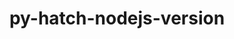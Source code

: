 ---
title: "py-hatch-nodejs-version"
layout: cache
categories: [package, develop]
meta: {"compilers": ["none"], "num_specs": 50, "num_specs_by_stack": {"data-vis-sdk": 10, "e4s": 20, "e4s-neoverse-v2": 20, "root": 50}, "oss": ["ubuntu20.04", "ubuntu22.04"], "platforms": ["linux"], "stacks": ["data-vis-sdk", "e4s", "e4s-neoverse-v2", "root"], "targets": ["neoverse_v2", "x86_64_v3"], "versions": ["0.3.2"]}
spec_details: [{"compiler": "none", "hash": "2azruxabi3akhhbc2uy26gl6fhcix7es", "os": "ubuntu22.04", "platform": "linux", "size": "-", "stacks": ["e4s", "root"], "target": "x86_64_v3", "variants": ["build_system=python_pip"], "versions": ["0.3.2"]}, {"compiler": "none", "hash": "2egmpqg2473cahqnjm72lmnkgdoxyruj", "os": "ubuntu22.04", "platform": "linux", "size": "-", "stacks": ["e4s-neoverse-v2", "root"], "target": "neoverse_v2", "variants": ["build_system=python_pip"], "versions": ["0.3.2"]}, {"compiler": "none", "hash": "2hqqnlthfuchbmgv34igdy7vuxjesfh6", "os": "ubuntu22.04", "platform": "linux", "size": "-", "stacks": ["e4s", "root"], "target": "x86_64_v3", "variants": ["build_system=python_pip"], "versions": ["0.3.2"]}, {"compiler": "none", "hash": "3idxk3zlrfokrtriui5e7mujgbcoih4i", "os": "ubuntu20.04", "platform": "linux", "size": "-", "stacks": ["data-vis-sdk", "root"], "target": "x86_64_v3", "variants": ["build_system=python_pip"], "versions": ["0.3.2"]}, {"compiler": "none", "hash": "56lecazmsnpxqpz472cwigpb7sws4osw", "os": "ubuntu20.04", "platform": "linux", "size": "-", "stacks": ["data-vis-sdk", "root"], "target": "x86_64_v3", "variants": ["build_system=python_pip"], "versions": ["0.3.2"]}, {"compiler": "none", "hash": "5dipfxgszhgxyv2cxbr44wovx3nob7ho", "os": "ubuntu22.04", "platform": "linux", "size": "-", "stacks": ["e4s-neoverse-v2", "root"], "target": "neoverse_v2", "variants": ["build_system=python_pip"], "versions": ["0.3.2"]}, {"compiler": "none", "hash": "5gikeibg7shiam56beb42wrthvp6oxlw", "os": "ubuntu22.04", "platform": "linux", "size": "-", "stacks": ["e4s-neoverse-v2", "root"], "target": "neoverse_v2", "variants": ["build_system=python_pip"], "versions": ["0.3.2"]}, {"compiler": "none", "hash": "6r433yoyt3g4dxvnvx4osknnbikumzet", "os": "ubuntu22.04", "platform": "linux", "size": "-", "stacks": ["e4s", "root"], "target": "x86_64_v3", "variants": ["build_system=python_pip"], "versions": ["0.3.2"]}, {"compiler": "none", "hash": "7ief6vevhvkgu2srcxxj6y4kemlpsshe", "os": "ubuntu22.04", "platform": "linux", "size": "-", "stacks": ["e4s", "root"], "target": "x86_64_v3", "variants": ["build_system=python_pip"], "versions": ["0.3.2"]}, {"compiler": "none", "hash": "c3nzpbbr5xsgdu5w426i6brz6fsu4bfd", "os": "ubuntu22.04", "platform": "linux", "size": "-", "stacks": ["e4s", "root"], "target": "x86_64_v3", "variants": ["build_system=python_pip"], "versions": ["0.3.2"]}, {"compiler": "none", "hash": "c7otxi36kfx7rz76e5wyb5gsoycp5kv4", "os": "ubuntu22.04", "platform": "linux", "size": "-", "stacks": ["e4s", "root"], "target": "x86_64_v3", "variants": ["build_system=python_pip"], "versions": ["0.3.2"]}, {"compiler": "none", "hash": "cj2ztnkvduznfgvsdvdte6krslj77a63", "os": "ubuntu22.04", "platform": "linux", "size": "-", "stacks": ["e4s-neoverse-v2", "root"], "target": "neoverse_v2", "variants": ["build_system=python_pip"], "versions": ["0.3.2"]}, {"compiler": "none", "hash": "cmb3jpv3bxgn76athqgrjq7yvqklkc34", "os": "ubuntu22.04", "platform": "linux", "size": "-", "stacks": ["e4s-neoverse-v2", "root"], "target": "neoverse_v2", "variants": ["build_system=python_pip"], "versions": ["0.3.2"]}, {"compiler": "none", "hash": "drpmi7nugtkmub2mcwz2yxmia55vvjr4", "os": "ubuntu22.04", "platform": "linux", "size": "-", "stacks": ["e4s-neoverse-v2", "root"], "target": "neoverse_v2", "variants": ["build_system=python_pip"], "versions": ["0.3.2"]}, {"compiler": "none", "hash": "dysnsdbij73hd2xwqjutf2zy3wdxnjc2", "os": "ubuntu20.04", "platform": "linux", "size": "-", "stacks": ["data-vis-sdk", "root"], "target": "x86_64_v3", "variants": ["build_system=python_pip"], "versions": ["0.3.2"]}, {"compiler": "none", "hash": "e7pkncvu42ilsdaamhkxei6avdjnlkxb", "os": "ubuntu22.04", "platform": "linux", "size": "-", "stacks": ["e4s", "root"], "target": "x86_64_v3", "variants": ["build_system=python_pip"], "versions": ["0.3.2"]}, {"compiler": "none", "hash": "f2pox6a5ymfyu5ek7qcckzzjvvpkxoph", "os": "ubuntu22.04", "platform": "linux", "size": "-", "stacks": ["e4s", "root"], "target": "x86_64_v3", "variants": ["build_system=python_pip"], "versions": ["0.3.2"]}, {"compiler": "none", "hash": "fbfwnbmgz6mnk3c3i4jaabx5sy4unmk2", "os": "ubuntu22.04", "platform": "linux", "size": "-", "stacks": ["e4s", "root"], "target": "x86_64_v3", "variants": ["build_system=python_pip"], "versions": ["0.3.2"]}, {"compiler": "none", "hash": "fshz6kvncwwsmrpspczkdtuxtmlcljwr", "os": "ubuntu22.04", "platform": "linux", "size": "-", "stacks": ["e4s", "root"], "target": "x86_64_v3", "variants": ["build_system=python_pip"], "versions": ["0.3.2"]}, {"compiler": "none", "hash": "ftxoc4opyngdrk5jyamzfof2qvac7dit", "os": "ubuntu22.04", "platform": "linux", "size": "-", "stacks": ["e4s-neoverse-v2", "root"], "target": "neoverse_v2", "variants": ["build_system=python_pip"], "versions": ["0.3.2"]}, {"compiler": "none", "hash": "gchctffhpsgackjudxu4iwmlic7f4hif", "os": "ubuntu20.04", "platform": "linux", "size": "-", "stacks": ["data-vis-sdk", "root"], "target": "x86_64_v3", "variants": ["build_system=python_pip"], "versions": ["0.3.2"]}, {"compiler": "none", "hash": "hcp7rtnimo26nihbocw7sjhfml6snrts", "os": "ubuntu22.04", "platform": "linux", "size": "-", "stacks": ["e4s", "root"], "target": "x86_64_v3", "variants": ["build_system=python_pip"], "versions": ["0.3.2"]}, {"compiler": "none", "hash": "i6lh3zcd7jc5odkhltamb3sezjaajd2g", "os": "ubuntu20.04", "platform": "linux", "size": "-", "stacks": ["data-vis-sdk", "root"], "target": "x86_64_v3", "variants": ["build_system=python_pip"], "versions": ["0.3.2"]}, {"compiler": "none", "hash": "jcwzicgochmjusb2ru5tazhzd73a446m", "os": "ubuntu20.04", "platform": "linux", "size": "-", "stacks": ["data-vis-sdk", "root"], "target": "x86_64_v3", "variants": ["build_system=python_pip"], "versions": ["0.3.2"]}, {"compiler": "none", "hash": "k7eil4ktolt67swl5ababpkswc6ee6bc", "os": "ubuntu22.04", "platform": "linux", "size": "-", "stacks": ["e4s", "root"], "target": "x86_64_v3", "variants": ["build_system=python_pip"], "versions": ["0.3.2"]}, {"compiler": "none", "hash": "mkbxepukvnwvbeunhxbgkvl5h7p5sgrx", "os": "ubuntu20.04", "platform": "linux", "size": "-", "stacks": ["data-vis-sdk", "root"], "target": "x86_64_v3", "variants": ["build_system=python_pip"], "versions": ["0.3.2"]}, {"compiler": "none", "hash": "n3ktxjmdqfeiofuyfadapr6rdncubrxm", "os": "ubuntu22.04", "platform": "linux", "size": "-", "stacks": ["e4s-neoverse-v2", "root"], "target": "neoverse_v2", "variants": ["build_system=python_pip"], "versions": ["0.3.2"]}, {"compiler": "none", "hash": "o44zk4hs25xfgacs2eqjtf6omzbuttm5", "os": "ubuntu22.04", "platform": "linux", "size": "-", "stacks": ["e4s", "root"], "target": "x86_64_v3", "variants": ["build_system=python_pip"], "versions": ["0.3.2"]}, {"compiler": "none", "hash": "pkbiw5r4ajtr4s3uv2fmngohzanmxbs4", "os": "ubuntu22.04", "platform": "linux", "size": "-", "stacks": ["e4s-neoverse-v2", "root"], "target": "neoverse_v2", "variants": ["build_system=python_pip"], "versions": ["0.3.2"]}, {"compiler": "none", "hash": "px5lnxh4sjstc6xq6xfupags7hwpjci7", "os": "ubuntu22.04", "platform": "linux", "size": "-", "stacks": ["e4s-neoverse-v2", "root"], "target": "neoverse_v2", "variants": ["build_system=python_pip"], "versions": ["0.3.2"]}, {"compiler": "none", "hash": "qrvtmzvm6kluf4nqkxnppokr6kmzw5hc", "os": "ubuntu22.04", "platform": "linux", "size": "-", "stacks": ["e4s-neoverse-v2", "root"], "target": "neoverse_v2", "variants": ["build_system=python_pip"], "versions": ["0.3.2"]}, {"compiler": "none", "hash": "qsq646czzlmvw5oywajhrjwo3qnwgrql", "os": "ubuntu22.04", "platform": "linux", "size": "-", "stacks": ["e4s-neoverse-v2", "root"], "target": "neoverse_v2", "variants": ["build_system=python_pip"], "versions": ["0.3.2"]}, {"compiler": "none", "hash": "qtgvfe3j57dt4kkd4zjpadzzb5ernll3", "os": "ubuntu22.04", "platform": "linux", "size": "-", "stacks": ["e4s-neoverse-v2", "root"], "target": "neoverse_v2", "variants": ["build_system=python_pip"], "versions": ["0.3.2"]}, {"compiler": "none", "hash": "r6wizpmyfvjpwc3mg2qsn3rtd2n6m2kw", "os": "ubuntu22.04", "platform": "linux", "size": "-", "stacks": ["e4s-neoverse-v2", "root"], "target": "neoverse_v2", "variants": ["build_system=python_pip"], "versions": ["0.3.2"]}, {"compiler": "none", "hash": "rb4sltnommsr3omz432iud7dhus52ozu", "os": "ubuntu22.04", "platform": "linux", "size": "-", "stacks": ["e4s-neoverse-v2", "root"], "target": "neoverse_v2", "variants": ["build_system=python_pip"], "versions": ["0.3.2"]}, {"compiler": "none", "hash": "rbndiw42zvrgwjn2fvh6mocjzq7mm775", "os": "ubuntu22.04", "platform": "linux", "size": "-", "stacks": ["e4s-neoverse-v2", "root"], "target": "neoverse_v2", "variants": ["build_system=python_pip"], "versions": ["0.3.2"]}, {"compiler": "none", "hash": "siiaykd76sfyg5u5hsmtll4up5yzouaj", "os": "ubuntu20.04", "platform": "linux", "size": "-", "stacks": ["data-vis-sdk", "root"], "target": "x86_64_v3", "variants": ["build_system=python_pip"], "versions": ["0.3.2"]}, {"compiler": "none", "hash": "t2jjtgb3nqo3aczyfos6kk72j3nrtn7k", "os": "ubuntu22.04", "platform": "linux", "size": "-", "stacks": ["e4s", "root"], "target": "x86_64_v3", "variants": ["build_system=python_pip"], "versions": ["0.3.2"]}, {"compiler": "none", "hash": "tkt5rx5labr4jh4dbq6466fnof4a3v3p", "os": "ubuntu20.04", "platform": "linux", "size": "-", "stacks": ["data-vis-sdk", "root"], "target": "x86_64_v3", "variants": ["build_system=python_pip"], "versions": ["0.3.2"]}, {"compiler": "none", "hash": "uuzj7dxpfcurs2byjcfwkpnocpvo3vgl", "os": "ubuntu22.04", "platform": "linux", "size": "-", "stacks": ["e4s", "root"], "target": "x86_64_v3", "variants": ["build_system=python_pip"], "versions": ["0.3.2"]}, {"compiler": "none", "hash": "uwmatfatqvhgikxviyz4ragtyr7hf5mj", "os": "ubuntu22.04", "platform": "linux", "size": "-", "stacks": ["e4s", "root"], "target": "x86_64_v3", "variants": ["build_system=python_pip"], "versions": ["0.3.2"]}, {"compiler": "none", "hash": "uwzmi2hfaszvndswkbuvqhdmd76ejgjx", "os": "ubuntu22.04", "platform": "linux", "size": "-", "stacks": ["e4s", "root"], "target": "x86_64_v3", "variants": ["build_system=python_pip"], "versions": ["0.3.2"]}, {"compiler": "none", "hash": "wgh3k7hfznggzvargdwqmoasihhwcdzc", "os": "ubuntu22.04", "platform": "linux", "size": "-", "stacks": ["e4s-neoverse-v2", "root"], "target": "neoverse_v2", "variants": ["build_system=python_pip"], "versions": ["0.3.2"]}, {"compiler": "none", "hash": "wjiayqiazg2qnkgvz7iblp6jwybrsly7", "os": "ubuntu20.04", "platform": "linux", "size": "-", "stacks": ["data-vis-sdk", "root"], "target": "x86_64_v3", "variants": ["build_system=python_pip"], "versions": ["0.3.2"]}, {"compiler": "none", "hash": "wlfgrp5q5drxd4tyvplyjikhltxpk7c4", "os": "ubuntu22.04", "platform": "linux", "size": "-", "stacks": ["e4s", "root"], "target": "x86_64_v3", "variants": ["build_system=python_pip"], "versions": ["0.3.2"]}, {"compiler": "none", "hash": "wm52ptp46gjwc2rjee53kdc5celu7xk4", "os": "ubuntu22.04", "platform": "linux", "size": "-", "stacks": ["e4s-neoverse-v2", "root"], "target": "neoverse_v2", "variants": ["build_system=python_pip"], "versions": ["0.3.2"]}, {"compiler": "none", "hash": "xr2q6qrxhiqozwl4mqkretvjswq7vzmz", "os": "ubuntu22.04", "platform": "linux", "size": "-", "stacks": ["e4s", "root"], "target": "x86_64_v3", "variants": ["build_system=python_pip"], "versions": ["0.3.2"]}, {"compiler": "none", "hash": "ybatvk5uravzgemjd4mp6dhdoscfomyq", "os": "ubuntu22.04", "platform": "linux", "size": "-", "stacks": ["e4s-neoverse-v2", "root"], "target": "neoverse_v2", "variants": ["build_system=python_pip"], "versions": ["0.3.2"]}, {"compiler": "none", "hash": "yttggevmlk2nsohmfhkkido7ex4ykiqi", "os": "ubuntu22.04", "platform": "linux", "size": "-", "stacks": ["e4s", "root"], "target": "x86_64_v3", "variants": ["build_system=python_pip"], "versions": ["0.3.2"]}, {"compiler": "none", "hash": "zeoyzdmgddfa25mwvzzs7rcyxkw6i3mp", "os": "ubuntu22.04", "platform": "linux", "size": "-", "stacks": ["e4s-neoverse-v2", "root"], "target": "neoverse_v2", "variants": ["build_system=python_pip"], "versions": ["0.3.2"]}]
---